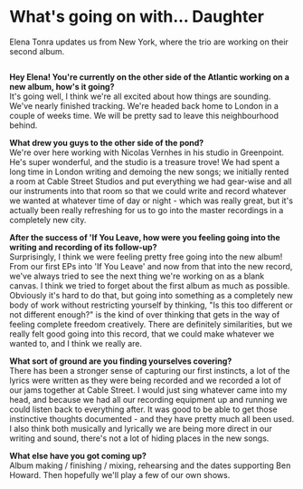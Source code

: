 # What's going on with... Daughter

Elena Tonra updates us from New York, where the trio are working on their second album.

<img src="">

**Hey Elena! You're currently on the other side of the Atlantic working on a new album, how's it going?** \
It's going well, I think we're all excited about how things are sounding. We've nearly finished tracking. We're headed back home to London in a couple of weeks time. We will be pretty sad to leave this neighbourhood behind.

**What drew you guys to the other side of the pond?** \
We're over here working with Nicolas Vernhes in his studio in Greenpoint. He's super wonderful, and the studio is a treasure trove! We had spent a long time in London writing and demoing the new songs; we initially rented a room at Cable Street Studios and put everything we had gear-wise and all our instruments into that room so that we could write and record whatever we wanted at whatever time of day or night - which was really great, but it's actually been really refreshing for us to go into the master recordings in a completely new city.

**After the success of 'If You Leave, how were you feeling going into the writing and recording of its follow-up?** \
Surprisingly, I think we were feeling pretty free going into the new album! From our first EPs into 'If You Leave' and now from that into the new record, we've always tried to see the next thing we're working on as a blank canvas. I think we tried to forget about the first album as much as possible. Obviously it's hard to do that, but going into something as a completely new body of work without restricting yourself by thinking, "Is this too different or not different enough?" is the kind of over thinking that gets in the way of feeling complete freedom creatively. There are definitely similarities, but we really felt good going into this record, that we could make whatever we wanted to, and I think we really are.

**What sort of ground are you finding yourselves covering?** \
There has been a stronger sense of capturing our first instincts, a lot of the lyrics were written as they were being recorded and we recorded a lot of our jams together at Cable Street. I would just sing whatever came into my head, and because we had all our recording equipment up and running we could listen back to everything after. It was good to be able to get those instinctive thoughts documented - and they have pretty much all been used. I also think both musically and lyrically we are being more direct in our writing and sound, there's not a lot of hiding places in the new songs.

**What else have you got coming up?** \
Album making / finishing / mixing, rehearsing and the dates supporting Ben Howard. Then hopefully we'll play a few of our own shows.


